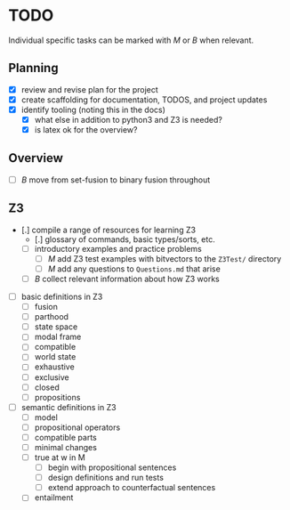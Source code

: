 # TODO

Individual specific tasks can be marked with _M_ or _B_ when relevant.

## Planning

- [x] review and revise plan for the project
- [x] create scaffolding for documentation, TODOS, and project updates
- [x] identify tooling (noting this in the docs)
  - [x] what else in addition to python3 and Z3 is needed?
  - [x] is latex ok for the overview?

## Overview

- [ ] _B_ move from set-fusion to binary fusion throughout

## Z3

- [.] compile a range of resources for learning Z3
  - [.] glossary of commands, basic types/sorts, etc.
  - [ ] introductory examples and practice problems
    - [ ] _M_ add Z3 test examples with bitvectors to the `Z3Test/` directory
    - [ ] _M_ add any questions to `Questions.md` that arise
  - [ ] _B_ collect relevant information about how Z3 works
- [ ] basic definitions in Z3
  - [ ] fusion
  - [ ] parthood
  - [ ] state space
  - [ ] modal frame
  - [ ] compatible
  - [ ] world state
  - [ ] exhaustive
  - [ ] exclusive
  - [ ] closed
  - [ ] propositions
- [ ] semantic definitions in Z3
  - [ ] model
  - [ ] propositional operators
  - [ ] compatible parts
  - [ ] minimal changes
  - [ ] true at w in M
    - [ ] begin with propositional sentences
    - [ ] design definitions and run tests
    - [ ] extend approach to counterfactual sentences
  - [ ] entailment
